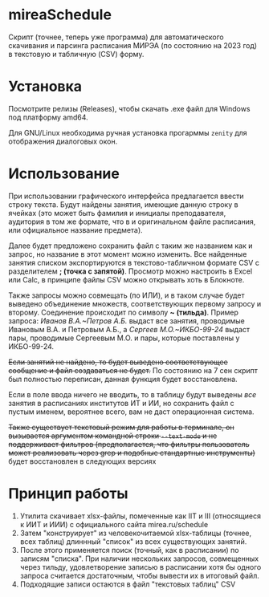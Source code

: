 # mireaSchedule

Скрипт (точнее, теперь уже программа) для автоматического скачивания и парсинга расписания МИРЭА (по состоянию на 2023 год) в текстовую и табличную (CSV) форму.

# Установка

Посмотрите релизы (Releases), чтобы скачать .exe файл для Windows под платформу amd64.

Для GNU/Linux необходима ручная установка прогарммы ```zenity``` для отображения диалоговых окон.

# Использование

При использовании графического интерфейса предлагается ввести строку текста.
Будут найдены занятия, имеющие данную строку в ячейках (это может быть фамилия
и инициалы преподавателя, аудитория в том же формате, что в и оригинальном файле
расписания, или официальное название предмета). 

Далее будет предложено сохранить файл с таким же названием как и запрос, но название в этот момент можно изменить. Все найденные занятия списком экспортируются в текстово-табличном формате CSV c разделителем  **; (точка с запятой)**. Просмотр можно настроить в Excel или Calc, в принципе файлы CSV можно открывать хоть в Блокноте.

Также запросы можно совмещать (по ИЛИ), и в таком случае будет выведено объединение множеств, соответствующих первому запросу и второму. Соединение происходит по символу **~ (тильда)**. Пример запроса: *Иванов В.А.~Петров А.Б.* выдаст все занятия, проводимые Ивановым В.А. и Петровым А.Б., а *Сергеев М.О.~ИКБО-99-24* выдаст пары, проводимые Сергеевым М.О. и пары, которые поставлены у ИКБО-99-24.

~~Если занятий не найдено, то будет выведено соответствующее сообщение и файл создаваться не будет.~~ По состоянию на 7 сен скрипт был полностью переписан, данная функция будет восстановлена.


Если в поле ввода ничего не вводить, то в таблицу будут выведены *все* занятия в расписаниях институтов ИТ и ИИ, но сохранить файл с пустым именем, вероятнее всего, вам не даст операционная система.

~~Также существует текстовый режим для работы в терминале, он вызывается аргументом командной строки ```--text-mode``` и не поддерживает фильтров (предполагается, что фильтры пользователь может реализовать через grep и подобные стандартные инструменты)~~ будет восстановлен в следующих версиях

# Принцип работы

1. Утилита скачивает xlsx-файлы, помеченные как IIT и III (относящиеся к ИИТ и ИИИ) с официального сайта mirea.ru/schedule
2. Затем "конструирует" из человекочитаемой xlsx-таблицы (точнее, всех таблиц) длиннный "список" из всех существующих занятий.
3. После этого применяется поиск (точный, как в расписании) по записям "списка". При наличии нескольких запросов, совмещенных через тильду, удовлетворение записью в расписании хотя бы одного запроса считается достаточным, чтобы вывести их в итоговый файл.
4. Подходящие записи остаются в файл "текстовых таблиц" CSV
